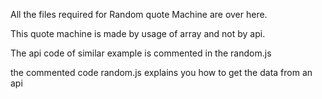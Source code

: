 All the files required for Random quote Machine are over here.

This quote machine is made by usage of array and not by  api.

The api code of similar  example is commented in the random.js

the commented code random.js explains you how to get the data from an api

